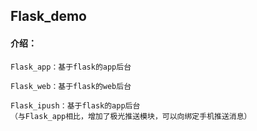 ## Flask_demo

#### 介绍：

    Flask_app：基于flask的app后台
    
    Flask_web：基于flask的web后台
    
    Flask_ipush：基于flask的app后台
    （与Flask_app相比，增加了极光推送模块，可以向绑定手机推送消息）


